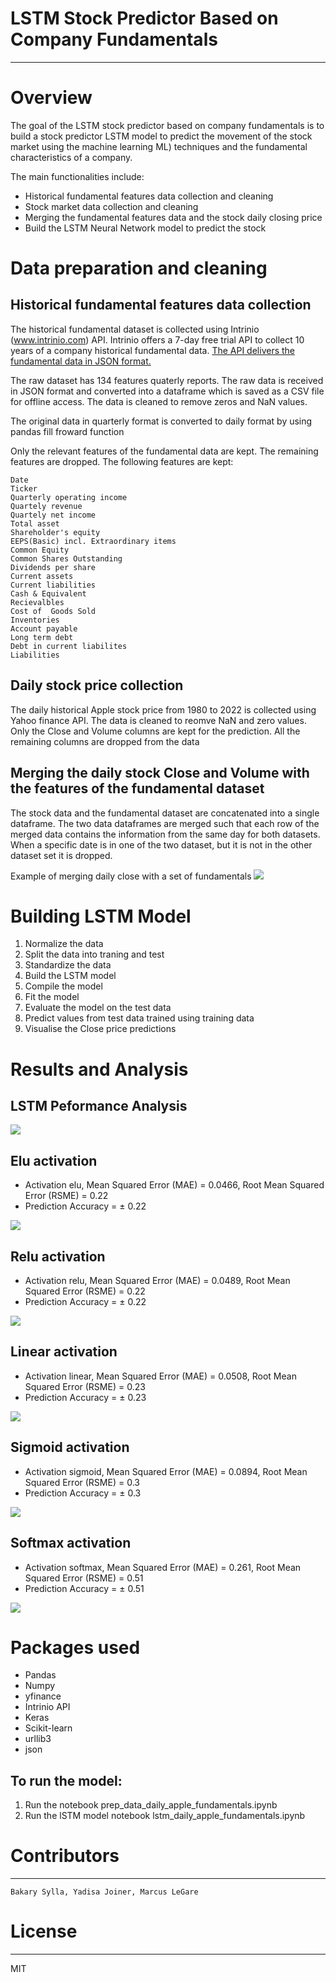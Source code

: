 # LSTM Stock Predictor Based on Company Fundamentals
---

# Overview
The goal of the LSTM stock predictor based on company fundamentals is to build a stock predictor LSTM model to predict the movement of the stock market using the machine learning ML) techniques and the fundamental characteristics of a company.

The main functionalities include:
- Historical fundamental features data collection and cleaning
- Stock market data collection and cleaning
- Merging the fundamental features data and the stock daily closing price
- Build the LSTM Neural Network model to predict the stock 

# Data preparation and cleaning
## Historical fundamental features data collection

The historical fundamental dataset is collected using Intrinio (www.intrinio.com) API. Intrinio offers a 7-day free trial API to collect 10 years of a company historical fundamental data.  [The API delivers the fundamental data in JSON format.](data/raw_fundamentals_json.txt.txt)

The raw dataset has 134 features quaterly reports. The raw data is received in JSON format and converted into a dataframe which is saved as a CSV file for offline access. The data is cleaned to remove zeros and NaN values.

The original data in quarterly format is converted to daily format by using pandas fill froward function

Only the relevant features of the fundamental data are kept. The remaining features are dropped. The following features are kept:

    Date
    Ticker
    Quarterly operating income
    Quartely revenue
    Quartely net income
    Total asset
    Shareholder's equity
    EEPS(Basic) incl. Extraordinary items
    Common Equity
    Common Shares Outstanding
    Dividends per share
    Current assets
    Current liabilities
    Cash & Equivalent
    Recievalbles
    Cost of  Goods Sold
    Inventories
    Account payable
    Long term debt
    Debt in current liabilites
    Liabilities  
    

## Daily stock price collection
The daily historical Apple stock price from 1980 to 2022 is collected using Yahoo finance API. The data is cleaned to reomve NaN and zero values. Only the Close and Volume columns are kept for the prediction. All the remaining columns are dropped from the data

## Merging the daily stock Close and Volume with the features of the fundamental dataset
The stock data and the fundamental dataset are concatenated into a single dataframe. The two data dataframes are merged such that each row of the merged data contains the information from the same day for both datasets. When a specific date is in one of the two dataset, but it is not in the other dataset set it is dropped.

Example of merging daily close with a set of fundamentals
<img src="images/merged.png">

# Building LSTM Model
1. Normalize the data
2. Split the data into traning and test 
3. Standardize the data
4. Build the LSTM model
5. Compile the model
6. Fit the model
7. Evaluate the model on the test data
7. Predict values from test data trained using training data
8. Visualise the Close price predictions

# Results and Analysis
## LSTM Peformance Analysis
<img src="images/analysis.png">

## Elu activation
- Activation elu, Mean Squared Error (MAE) = 0.0466, Root Mean Squared Error (RSME) = 0.22
- Prediction Accuracy = ± 0.22
<img src="images/LSTM_activation_elu.png">

## Relu activation
- Activation relu, Mean Squared Error (MAE) = 0.0489, Root Mean Squared Error (RSME) = 0.22
- Prediction Accuracy = ± 0.22
<img src="images/LSTM_activation_relu.png">

## Linear activation
- Activation linear, Mean Squared Error (MAE) = 0.0508, Root Mean Squared Error (RSME) = 0.23
- Prediction Accuracy = ± 0.23
<img src="images/LSTM_activation_linear.png">

## Sigmoid activation
- Activation sigmoid, Mean Squared Error (MAE) = 0.0894, Root Mean Squared Error (RSME) = 0.3
- Prediction Accuracy = ± 0.3
<img src="images/LSTM_activation_sigmoid.png">

## Softmax activation
- Activation softmax, Mean Squared Error (MAE) = 0.261, Root Mean Squared Error (RSME) = 0.51
- Prediction Accuracy = ± 0.51
<img src="images/LSTM_activation_softmax.png">

# Packages used
- Pandas
- Numpy
- yfinance
- Intrinio API
- Keras
- Scikit-learn
- urllib3
- json
	
## To run the model:
1. Run the notebook prep_data_daily_apple_fundamentals.ipynb
2. Run the lSTM model notebook lstm_daily_apple_fundamentals.ipynb
# Contributors
---
	Bakary Sylla, Yadisa Joiner, Marcus LeGare

# License
---
MIT
